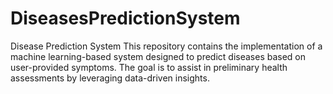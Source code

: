 # DiseasesPredictionSystem
Disease Prediction System This repository contains the implementation of a machine learning-based system designed to predict diseases based on user-provided symptoms. The goal is to assist in preliminary health assessments by leveraging data-driven insights.
